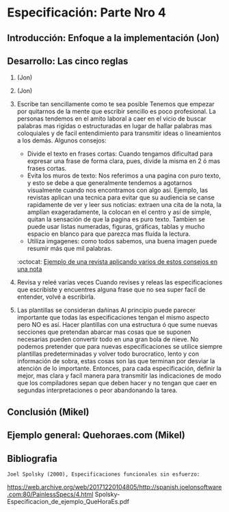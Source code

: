 # Especificación: Parte Nro 4

## Introducción: Enfoque a la implementación (Jon)

## Desarrollo: Las cinco reglas 
1. (Jon)
2. (Jon)
3. Escribe tan sencillamente como te sea posible
	Tenemos que empezar por quitarnos de la mente que escribir sencillo es poco profesional. La personas tendemos en el amito laboral a caer en el vicio de buscar palabras mas rigidas o estructuradas en lugar de hallar palabras mas coloquiales y de facil entendimiento para transmitir ideas o lineamientos a los demás.
	 Algunos consejos:
	 * Divide el texto en frases cortas: Cuando tengamos dificultad para expresar una frase de forma clara, pues, divide la misma en 2 ó mas frases cortas.
	 * Evita los muros de texto: Nos referimos a una pagina con puro texto, y esto se debe a que generalmente tendemos a agotarnos visualmente cuando nos encontramos con algo así. Ejemplo, las revistas aplican una tecnica para evitar que su audiencia se canse rapidamente de ver y leer sus noticias: extraen una cita de la nota, la amplían exageradamente, la colocan en el centro y así de simple, quitan la sensación de que la pagina es puro texto. Tambien se puede usar listas numeradas, figuras, gráficas, tablas y mucho espacio en blanco para que parezca mas fluída la lectura.
	 * Utilíza imgagenes: como todos sabemos, una buena imagen puede resumir más que mil palabras.
	 
	 :octocat:
	 [Ejemplo de una revista aplicando varios de estos consejos en una nota](http://escuelanemomarlin.com/wp-content/uploads/Articulo-revista-mia-no-me-escucha-cuando-le-hablo.jpg)
4. Revisa y releé varias veces
	Cuando revises y releas las especificaciones que escribiste y encuentres alguna frase que no sea super facíl de entender, volvé a escribirla.
5. Las plantillas se consideran dañinas
	Al principio puede parecer importante que todas las especificaciones tengan el mismo aspecto pero NO es así. Hacer plantillas con una estructura ó que sume nuevas secciones que pretendan abarcar mas cosas que se suponen necesarias pueden convertir todo en una gran bola de nieve. No podemos pretender que para nuevas especificaciones se utilice siempre plantillas predeterminadas y volver todo burocratico, lento y con información de sobra, estas cosas son las que terminan por desviar la atención de lo importante.
	Entonces, para cada especificación, definir la mejor, mas clara y facíl manera para transmitir las indicaciones de modo que los compiladores sepan que deben hacer y no tengan que caer en segundas interpretaciones o peor abandonando la tarea.

## Conclusión (Mikel)
## Ejemplo general: Quehoraes.com (Mikel)

## Bibliografia
    Joel Spolsky (2000), Especificaciones funcionales sin esfuerzo:
 https://web.archive.org/web/20171220104805/http://spanish.joelonsoftware.com:80/PainlessSpecs/4.html
    Spolsky-Especificacion_de_ejemplo_QueHoraEs.pdf
   

